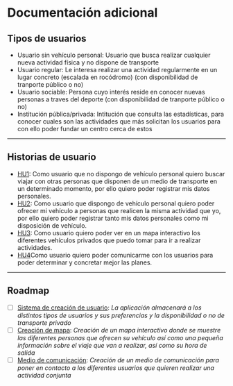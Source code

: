 # Documentación adicional

## Tipos de usuarios

- Usuario sin vehículo personal: Usuario que busca realizar cualquier nueva actividad física y no dispone de transporte
- Usuario regular: Le interesa realizar una actividad regularmente en un lugar concreto (escalada en rocódromo) (con disponibilidad de tranporte público o no)
- Usuario sociable: Persona cuyo interés reside en conocer nuevas personas a traves del deporte (con disponibilidad de tranporte público o no)
- Institución pública/privada: Intitución que consulta las estadísticas, para conocer cuales son las actividades que más solicitan los usuarios para con ello poder fundar un centro cerca de estos

---

## Historias de usuario

- [HU1](https://github.com/argelion14/proyecto-IV/issues/5): Como usuario que no dispongo de vehículo personal quiero buscar viajar con otras personas que disponen de un medio de transporte en un determinado momento, por ello quiero poder registrar mis datos personales.
- [HU2](https://github.com/argelion14/proyecto-IV/issues/6): Como usuario que dispongo de vehículo personal quiero poder ofrecer mi vehículo a personas que realicen la misma actividad que yo, por ello quiero poder registrar tanto mis datos personales como mi disposición de vehículo.
- [HU3](https://github.com/argelion14/proyecto-IV/issues/7): Como usuario quiero poder ver en un mapa interactivo los diferentes vehículos privados que puedo tomar para ir a realizar actividades.
- [HU4](https://github.com/argelion14/proyecto-IV/issues/8)Como usuario quiero poder comunicarme con los usuarios para poder determinar y concretar mejor las planes.

---

## Roadmap
- [ ] [Sistema de creación de usuario](https://github.com/argelion14/proyecto-IV/milestone/1): *La aplicación almacenará a los distintos tipos de usuarios y sus preferencias y la disponibilidad o no de transporte privado*
- [ ] [Creación de mapa](https://github.com/argelion14/proyecto-IV/milestone/2): *Creación de un mapa interactivo donde se muestre las diferentes personas que ofrecen su vehículo así como una pequeña información sobre el viaje que van a realizar, así como su hora de salida*
- [ ] [Medio de comunicación](https://github.com/argelion14/proyecto-IV/milestone/3): *Creación de un medio de comunicación para poner en contacto a los diferentes usuarios que quieren realizar una actividad conjunta*
